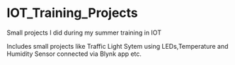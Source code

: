 # IOT_Training_Projects
Small projects I did during my summer training in IOT

Includes small projects like Traffic Light Sytem using LEDs,Temperature and Humidity Sensor connected via Blynk app etc.

